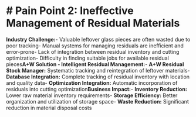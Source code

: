 # # Pain Point 2: Ineffective Management of Residual Materials

**Industry Challenge:**- Valuable leftover glass pieces are often wasted due to poor tracking- Manual systems for managing residuals are inefficient and error-prone- Lack of integration between residual inventory and cutting optimization- Difficulty in finding suitable jobs for available residual pieces**A+W Solution - Intelligent Residual Management:**- **A+W Residual Stock Manager:** Systematic tracking and reintegration of leftover materials- **Database Integration:** Complete tracking of residual inventory with location and quality data- **Optimization Integration:** Automatic incorporation of residuals into cutting optimization**Business Impact:**- **Inventory Reduction:** Lower raw material inventory requirements- **Storage Efficiency:** Better organization and utilization of storage space- **Waste Reduction:** Significant reduction in material disposal costs